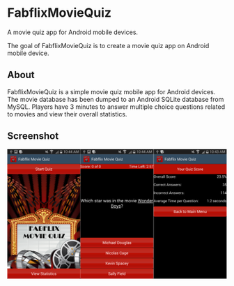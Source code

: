 # FabflixMovieQuiz

A movie quiz app for Android mobile devices.

The goal of FabflixMovieQuiz is to create a movie quiz app on Android mobile device.

## About

FabflixMovieQuiz is a simple movie quiz mobile app for Android devices. The movie database has been dumped to an Android SQLite database from MySQL. Players have 3 minutes to answer multiple choice questions related to movies and view their overall statistics.

## Screenshot

![Portrait](screenshots/portrait.png?raw=true "Portrait")

